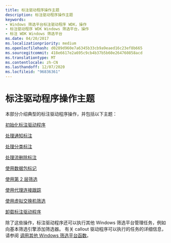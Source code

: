 ```yaml
---
title: 标注驱动程序操作主题
description: 标注驱动程序操作主题
keywords:
- Windows 筛选平台标注驱动程序 WDK，操作
- 标注驱动程序 WDK Windows 筛选平台，操作
- 标注 WDK Windows 筛选平台
ms.date: 04/20/2017
ms.localizationpriority: medium
ms.openlocfilehash: d0289d960e7a6345b33cb9a9eaed16c23ef8b665
ms.sourcegitcommit: 418e6617e2a695c9cb4b37b5b60e264760858acd
ms.translationtype: MT
ms.contentlocale: zh-CN
ms.lasthandoff: 12/07/2020
ms.locfileid: "96836361"
---
```

# <a name="callout-driver-operations-topics"></a>标注驱动程序操作主题


本部分介绍典型的标注驱动程序操作，并包括以下主题：

[初始化标注驱动程序](initializing-a-callout-driver.md)

[处理通知标注](processing-notify-callouts.md)

[处理分类标注](processing-classify-callouts.md)

[处理流删除标注](processing-flow-delete-callouts.md)

[使用数据包标记](using-packet-tagging.md)

[使用第 2 层筛选](using-layer-2-filtering.md)

[使用代理连接跟踪](using-proxied-connections-tracking.md)

[使用虚拟交换机筛选](using-virtual-switch-filtering.md)

[卸载标注驱动程序](unloading-a-callout-driver.md)

除了这些操作，标注驱动程序还可以执行其他 Windows 筛选平台管理任务，例如向基本筛选引擎添加筛选器。 有关 callout 驱动程序可以执行的任务的详细信息，请参阅 [调用其他 Windows 筛选平台函数](calling-other-windows-filtering-platform-functions.md)。

 

 





